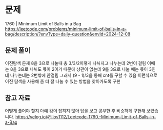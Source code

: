 # 문제

1760 | Minimum Limit of Balls in a Bag
https://leetcode.com/problems/minimum-limit-of-balls-in-a-bag/description/?envType=daily-question&envId=2024-12-08

## 문제 풀이

이진탐색 문제
8을 3으로 나눌때 총 3/3/2이렇게 나눠지고 나누는데 2번이 걸림 이때는 8을 3으로 나눠도 몫이 2이기 때문에 상관이 없는데 9를 3으로 나눌 때는 몫이 3인데 나누는데는 2번밖에 안걸림 그래서 (9 - 1)/3을 통해 cnt를 구할 수 있음
이런식으로 이진 탐색을 사용해 좀 더 잘 나눌 수 있는 방법을 찾아가도록 구현

## 참고 자료

어떻게 풀어야 할지 아예 감이 잡히지 않아 답을 보고 공부한 후 비슷하게 구현해 보았습니다.
https://velog.io/@ilov1112/Leetcode-1760.-Minimum-Limit-of-Balls-in-a-Bag
